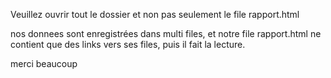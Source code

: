 Veuillez ouvrir tout le dossier et non pas seulement le file rapport.html

nos donnees sont enregistrées dans multi files, et notre file rapport.html ne contient que des links vers ses files, puis il fait la lecture. 








merci beaucoup
